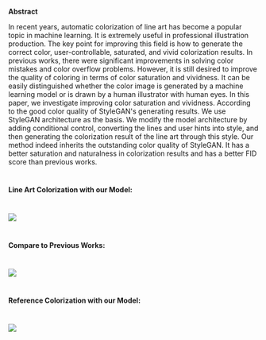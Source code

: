 **Abstract**

In recent years, automatic colorization of line art has become a popular topic in machine learning. It is extremely useful in professional illustration production. The key point for improving this field is how to generate the correct color, user-controllable, saturated, and vivid colorization results. In previous works, there were significant improvements in solving color mistakes and color overflow problems. However, it is still desired to improve the quality of coloring in terms of color saturation and vividness. It can be easily distinguished whether the color image is generated by a machine learning model or is drawn by a human illustrator with human eyes. In this paper, we investigate improving color saturation and vividness.
According to the good color quality of StyleGAN's generating results. We use StyleGAN architecture as the basis. We modify the model architecture by adding conditional control, converting the lines and user hints into style, and then generating the colorization result of the line art through this style. Our method indeed inherits the outstanding color quality of StyleGAN. It has a better saturation and naturalness in colorization results and has a better FID score than previous works.
# 
**Line Art Colorization with our Model:**
# 
![](/guanweichen/projects/ai_game_art/line_art_colorization/colorization.png)
# 
**Compare to Previous Works:**
# 
![](/guanweichen/projects/ai_game_art/line_art_colorization/model_compare.png)
# 
**Reference Colorization with our Model:**
# 
![](/guanweichen/projects/ai_game_art/line_art_colorization/reference_colorization.png)
